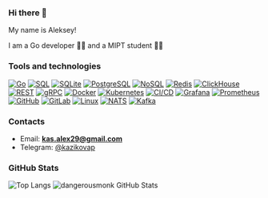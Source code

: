 ### Hi there 👋

My name is Aleksey!

I am a Go developer 👨‍💻 and a MIPT student 👨‍🎓

### Tools and technologies
[![Go](https://img.shields.io/badge/-Go-464646?style=flat-square&logo=Go)](https://go.dev/)
[![SQL](https://img.shields.io/badge/-SQL-464646?style=flat-square&logo=sqlite)](#)
[![SQLite](https://img.shields.io/badge/-SQLite-464646?style=flat-square&logo=SQLite)](https://www.sqlite.org/)
[![PostgreSQL](https://img.shields.io/badge/-PostgreSQL-464646?style=flat-square&logo=PostgreSQL)](https://www.postgresql.org/)
[![NoSQL](https://img.shields.io/badge/-NoSQL-464646?style=flat-square&logo=mongodb)](#)
[![Redis](https://img.shields.io/badge/-Redis-464646?style=flat-square&logo=Redis)](https://redis.io)
[![ClickHouse](https://img.shields.io/badge/-ClickHouse-464646?style=flat-square&logo=ClickHouse)](https://clickhouse.com)
[![REST](https://img.shields.io/badge/-REST-464646?style=flat-square&logo=swagger)](https://restfulapi.net/)
[![gRPC](https://img.shields.io/badge/-gRPC-464646?style=flat-square&logo=google)](https://grpc.io/)
[![Docker](https://img.shields.io/badge/-Docker-464646?style=flat-square&logo=Docker)](https://www.docker.com/)
[![Kubernetes](https://img.shields.io/badge/-Kubernetes-464646?style=flat-square&logo=Kubernetes)](https://kubernetes.io/)
[![CI/CD](https://img.shields.io/badge/-CI%2FCD-464646?style=flat-square&logo=githubactions)](#)
[![Grafana](https://img.shields.io/badge/-Grafana-464646?style=flat-square&logo=Grafana)](https://grafana.com)
[![Prometheus](https://img.shields.io/badge/-Prometheus-464646?style=flat-square&logo=Prometheus)](https://prometheus.io)
[![GitHub](https://img.shields.io/badge/-GitHub-464646?style=flat-square&logo=GitHub)](https://github.com/)
[![GitLab](https://img.shields.io/badge/-GitLab-464646?style=flat-square&logo=GitLab)](https://about.gitlab.com/)
[![Linux](https://img.shields.io/badge/-Linux-464646?style=flat-square&logo=Linux)](https://www.linux.org/)
[![NATS](https://img.shields.io/badge/-NATS-464646?style=flat-square&logo=openstack)](https://nats.io)
[![Kafka](https://img.shields.io/badge/-Kafka-464646?style=flat-square&logo=apachekafka)](https://kafka.apache.org)

### Contacts
-  Email: **kas.alex29@gmail.com**
-  Telegram: <a href="https://t.me/kazikovap" target="_blank">@kazikovap</a>

### GitHub Stats

![Top Langs](https://github-readme-stats.vercel.app/api/top-langs/?username=kazikovap&count_private=true&hide=tsql&langs_count=5&theme=default&layout=compact)
![dangerousmonk GitHub Stats](https://github-readme-stats.vercel.app/api?username=kazikovap&count_private=true&hide=contribs&include_all_commits=True&show_icons=true&theme=default)


<!--
**KazikovAP/KazikovAP** is a ✨ _special_ ✨ repository because its `README.md` (this file) appears on your GitHub profile.

Here are some ideas to get you started:

- 🔭 I’m currently working on ...
- 🌱 I’m currently learning ...
- 👯 I’m looking to collaborate on ...
- 🤔 I’m looking for help with ...
- 💬 Ask me about ...
- 📫 How to reach me: ...
- 😄 Pronouns: ...
- ⚡ Fun fact: ...
-->
